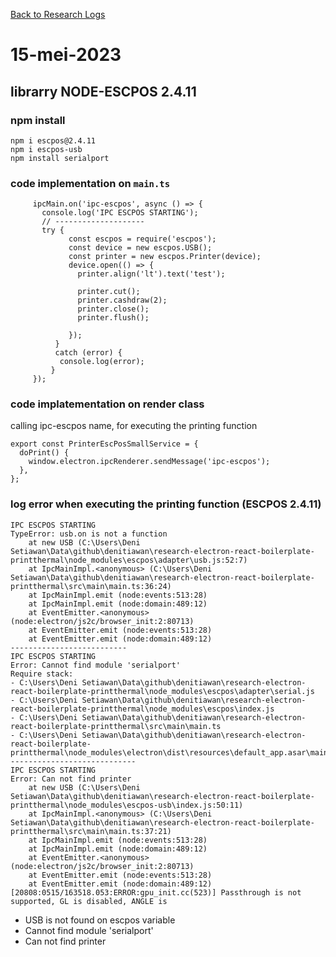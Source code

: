 [Back to Research Logs](https://github.com/denitiawan/research-electron-react-boilerplate-printthermal/blob/main/research-logs.md)

# 15-mei-2023
## librarry NODE-ESCPOS  2.4.11

### npm install 
```
npm i escpos@2.4.11
npm i escpos-usb
npm install serialport
```

### code implementation on `main.ts`
```
     ipcMain.on('ipc-escpos', async () => {
       console.log('IPC ESCPOS STARTING');
       // --------------------
       try {
             const escpos = require('escpos');
             const device = new escpos.USB();
             const printer = new escpos.Printer(device);
             device.open(() => {
               printer.align('lt').text('test');

               printer.cut();
               printer.cashdraw(2);
               printer.close();
               printer.flush();

             });
          }
          catch (error) {    
           console.log(error);
         }
     });
```

### code implatementation on render class
calling ipc-escpos name, for executing the printing function
```
export const PrinterEscPosSmallService = {
  doPrint() {
    window.electron.ipcRenderer.sendMessage('ipc-escpos');    
  },
};
```

### log error when executing the printing function (ESCPOS 2.4.11)
```
IPC ESCPOS STARTING
TypeError: usb.on is not a function
    at new USB (C:\Users\Deni Setiawan\Data\github\denitiawan\research-electron-react-boilerplate-printthermal\node_modules\escpos\adapter\usb.js:52:7)
    at IpcMainImpl.<anonymous> (C:\Users\Deni Setiawan\Data\github\denitiawan\research-electron-react-boilerplate-printthermal\src\main\main.ts:36:24)
    at IpcMainImpl.emit (node:events:513:28)
    at IpcMainImpl.emit (node:domain:489:12)
    at EventEmitter.<anonymous> (node:electron/js2c/browser_init:2:80713)
    at EventEmitter.emit (node:events:513:28)
    at EventEmitter.emit (node:domain:489:12)
--------------------------    
IPC ESCPOS STARTING
Error: Cannot find module 'serialport'
Require stack:
- C:\Users\Deni Setiawan\Data\github\denitiawan\research-electron-react-boilerplate-printthermal\node_modules\escpos\adapter\serial.js
- C:\Users\Deni Setiawan\Data\github\denitiawan\research-electron-react-boilerplate-printthermal\node_modules\escpos\index.js
- C:\Users\Deni Setiawan\Data\github\denitiawan\research-electron-react-boilerplate-printthermal\src\main\main.ts
- C:\Users\Deni Setiawan\Data\github\denitiawan\research-electron-react-boilerplate-printthermal\node_modules\electron\dist\resources\default_app.asar\main.js
----------------------------
IPC ESCPOS STARTING
Error: Can not find printer
    at new USB (C:\Users\Deni Setiawan\Data\github\denitiawan\research-electron-react-boilerplate-printthermal\node_modules\escpos-usb\index.js:50:11)
    at IpcMainImpl.<anonymous> (C:\Users\Deni Setiawan\Data\github\denitiawan\research-electron-react-boilerplate-printthermal\src\main\main.ts:37:21)
    at IpcMainImpl.emit (node:events:513:28)
    at IpcMainImpl.emit (node:domain:489:12)
    at EventEmitter.<anonymous> (node:electron/js2c/browser_init:2:80713)
    at EventEmitter.emit (node:events:513:28)
    at EventEmitter.emit (node:domain:489:12)
[20808:0515/163518.053:ERROR:gpu_init.cc(523)] Passthrough is not supported, GL is disabled, ANGLE is 

```
- USB is not found on escpos variable
- Cannot find module 'serialport'
- Can not find printer


